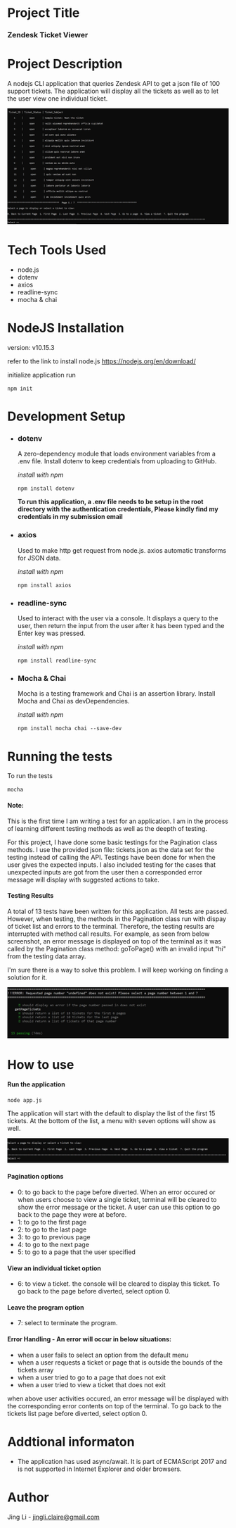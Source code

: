 # Project Title

### Zendesk Ticket Viewer

# Project Description

A nodejs CLI application that queries Zendesk API to get a json file of 100 support tickets. The application will display all the tickets as well as to let the user view one individual ticket.

![](/docs/screenshot.jpg)

# Tech Tools Used

- node.js
- dotenv
- axios
- readline-sync
- mocha & chai

# NodeJS Installation

version: v10.15.3

refer to the link to install node.js https://nodejs.org/en/download/

initialize application run

```
npm init
```

# Development Setup

- ### **dotenv**

  A zero-dependency module that loads environment variables from a .env file. Install dotenv to keep credentials from uploading to GitHub.

  _install with npm_

  ```
  npm install dotenv
  ```

  **To run this application, a .env file needs to be setup in the root directory with the authentication credentials, Please kindly find my credentials in my submission email**

* ### **axios**

  Used to make http get request from node.js. axios automatic transforms for JSON data.

  _install with npm_

  ```
  npm install axios
  ```

* ### **readline-sync**

  Used to interact with the user via a console. It displays a query to the user, then return the input from the user after it has been typed and the Enter key was pressed.

  _install with npm_

  ```
  npm install readline-sync
  ```

* ### **Mocha & Chai**

  Mocha is a testing framework and Chai is an assertion library. Install Mocha and Chai as devDependencies.

  _install with npm_

  ```
  npm install mocha chai --save-dev
  ```

# Running the tests

To run the tests

```
mocha
```

#### Note:

This is the first time I am writing a test for an application. I am in the process of learning different testing methods as well as the deepth of testing.

For this project, I have done some basic testings for the Pagination class methods. I use the provided json file: tickets.json as the data set for the testing instead of calling the API. Testings have been done for when the user gives the expected inputs. I also included testing for the cases that unexpected inputs are got from the user then a corresponded error message will display with suggested actions to take.

#### Testing Results

A total of 13 tests have been written for this application. All tests are passed. However, when testing, the methods in the Pagination class run with dispay of ticket list and errors to the terminal. Therefore, the testing results are interrupted with method call results. For example, as seen from below screenshot, an error message is displayed on top of the terminal as it was called by the Pagination class method: goToPage() with an invalid input "hi" from the testing data array.

I'm sure there is a way to solve this problem. I will keep working on finding a solution for it.

![](/docs/testing_result.jpg)

# How to use

#### Run the application

```
node app.js
```

The application will start with the default to display the list of the first 15 tickets. At the bottom of the list, a menu with seven options will show as well.

![](/docs/menu.jpg)

#### Pagination options

- 0: to go back to the page before diverted. When an error occured or when users choose to view a single ticket, terminal will be cleared to show the error message or the ticket. A user can use this option to go back to the page they were at before.
- 1: to go to the first page
- 2: to go to the last page
- 3: to go to previous page
- 4: to go to the next page
- 5: to go to a page that the user specified

#### View an individual ticket option

- 6: to view a ticket. the console will be cleared to display this ticket. To go back to the page before diverted, select option 0.

#### Leave the program option

- 7: select to terminate the program.

#### Error Handling - An error will occur in below situations:

- when a user fails to select an option from the default menu
- when a user requests a ticket or page that is outside the bounds of the tickets array
- when a user tried to go to a page that does not exit
- when a user tried to view a ticket that does not exit

when above user activities occured, an error message will be displayed with the corresponding error contents on top of the terminal. To go back to the tickets list page before diverted, select option 0.

# Addtional informaton

- The application has used async/await. It is part of ECMAScript 2017 and is not supported in Internet Explorer and older browsers.

# Author

Jing Li - jingli.claire@gmail.com
